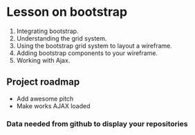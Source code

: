 # Lesson on bootstrap
1. Integrating bootstrap.
2. Understanding the grid system.
3. Using the bootstrap grid system to layout a wireframe.
4. Adding bootstrap components to your wireframe.
5. Working with Ajax.


## Project roadmap
- Add awesome pitch
- Make works AJAX loaded


### Data needed from github to display your repositories

